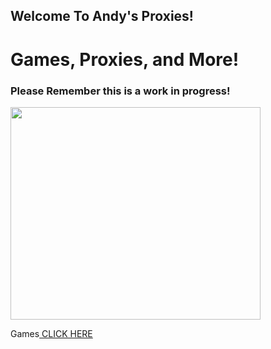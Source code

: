 ## Welcome To Andy's Proxies!

# Games, Proxies, and More!

### Please Remember this is a work in progress!

<img src="https://images.unsplash.com/photo-1612287230202-1ff1d85d1bdf?ixlib=rb-4.0.3&ixid=MnwxMjA3fDB8MHxwaG90by1wYWdlfHx8fGVufDB8fHx8&auto=format&fit=crop&w=1471&q=80" style="width:400px;height:340px;">

<p>Games<a href="https://andysproxies.github.io/Games" target="_blank"> CLICK HERE</a></p>
